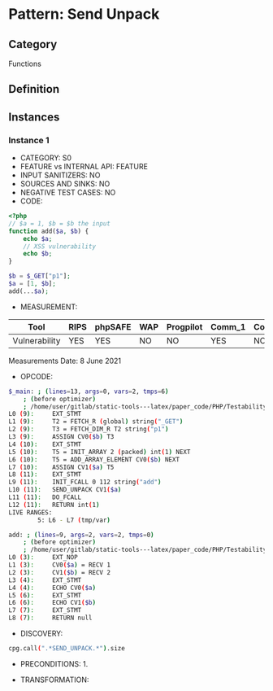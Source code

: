 # Pattern: Send Unpack

## Category

Functions

## Definition

## Instances

### Instance 1

- CATEGORY:  S0
- FEATURE vs INTERNAL API: FEATURE
- INPUT SANITIZERS:  NO
- SOURCES AND SINKS: NO 
- NEGATIVE TEST CASES: NO
- CODE:

```php
<?php
// $a = 1, $b = $b the input
function add($a, $b) {
    echo $a;
    // XSS vulnerability
    echo $b;
}

$b = $_GET["p1"];
$a = [1, $b];
add(...$a);
```

- MEASUREMENT:

| Tool          | RIPS | phpSAFE | WAP  | Progpilot | Comm_1 | Comm_2 | Correct |
| ------------- | ---- | ------- | ---- | --------- | ------- | --------- | ------- |
| Vulnerability | YES  | YES     | NO   | NO        | YES     | NO        | YES     |
Measurements Date: 8 June 2021

- OPCODE:

```bash
$_main: ; (lines=13, args=0, vars=2, tmps=6)
    ; (before optimizer)
    ; /home/user/gitlab/static-tools---latex/paper_code/PHP/Testability_Patterns/11_send_unpack/11_send_unpack.php:1-11
L0 (9):     EXT_STMT
L1 (9):     T2 = FETCH_R (global) string("_GET")
L2 (9):     T3 = FETCH_DIM_R T2 string("p1")
L3 (9):     ASSIGN CV0($b) T3
L4 (10):    EXT_STMT
L5 (10):    T5 = INIT_ARRAY 2 (packed) int(1) NEXT
L6 (10):    T5 = ADD_ARRAY_ELEMENT CV0($b) NEXT
L7 (10):    ASSIGN CV1($a) T5
L8 (11):    EXT_STMT
L9 (11):    INIT_FCALL 0 112 string("add")
L10 (11):   SEND_UNPACK CV1($a)
L11 (11):   DO_FCALL
L12 (11):   RETURN int(1)
LIVE RANGES:
        5: L6 - L7 (tmp/var)

add: ; (lines=9, args=2, vars=2, tmps=0)
    ; (before optimizer)
    ; /home/user/gitlab/static-tools---latex/paper_code/PHP/Testability_Patterns/11_send_unpack/11_send_unpack.php:3-7
L0 (3):     EXT_NOP
L1 (3):     CV0($a) = RECV 1
L2 (3):     CV1($b) = RECV 2
L3 (4):     EXT_STMT
L4 (4):     ECHO CV0($a)
L5 (6):     EXT_STMT
L6 (6):     ECHO CV1($b)
L7 (7):     EXT_STMT
L8 (7):     RETURN null
```

- DISCOVERY:

```bash
cpg.call(".*SEND_UNPACK.*").size
```

- PRECONDITIONS:
   1.

- TRANSFORMATION: 

```

```



